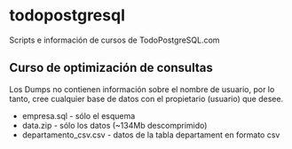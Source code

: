 # todopostgresql
Scripts e información de cursos de TodoPostgreSQL.com

## Curso de optimización de consultas

Los Dumps no contienen información sobre el nombre de usuario, por lo tanto, cree cualquier base de datos con el propietario (usuario) que desee.
* empresa.sql - sólo el esquema
* data.zip - sólo los datos (~134Mb descomprimido)
* departamento_csv.csv - datos de la tabla departament en formato csv
